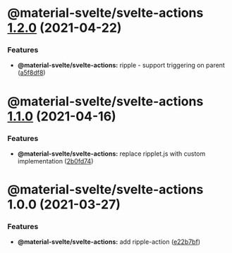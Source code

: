 # @material-svelte/svelte-actions [1.2.0](https://github.com/material-svelte/material-svelte/compare/@material-svelte/svelte-actions@1.1.0...@material-svelte/svelte-actions@1.2.0) (2021-04-22)


### Features

* **@material-svelte/svelte-actions:** ripple - support triggering on parent ([a5f8df8](https://github.com/material-svelte/material-svelte/commit/a5f8df81638661c96b8f34092d920a2c6b676693))

# @material-svelte/svelte-actions [1.1.0](https://github.com/material-svelte/material-svelte/compare/@material-svelte/svelte-actions@1.0.0...@material-svelte/svelte-actions@1.1.0) (2021-04-16)


### Features

* **@material-svelte/svelte-actions:** replace ripplet.js with custom implementation ([2b0fd74](https://github.com/material-svelte/material-svelte/commit/2b0fd741923c502fcad7270cecc7089b708577f9))

# @material-svelte/svelte-actions 1.0.0 (2021-03-27)


### Features

* **@material-svelte/svelte-actions:** add ripple-action ([e22b7bf](https://github.com/material-svelte/material-svelte/commit/e22b7bf1c5a461d5ef374d96271bd7a36b64f5e9))
